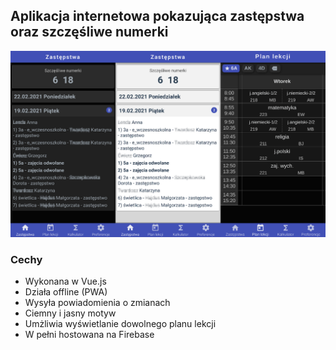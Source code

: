 ## Aplikacja internetowa pokazująca zastępstwa oraz szczęśliwe numerki

![Zrzut ekranu](readme-screenshot.png)

### Cechy

-   Wykonana w Vue.js
-   Działa offline (PWA)
-   Wysyła powiadomienia o zmianach
-   Ciemny i jasny motyw
-   Umżliwia wyświetlanie dowolnego planu lekcji
-   W pełni hostowana na Firebase
